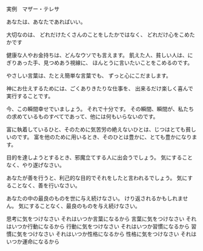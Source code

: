 実例　マザー・テレサ

あなたは、あなたであればいい。

大切なのは、
どれだけたくさんのことをしたかではなく、
どれだけ心をこめたかです

健康な人やお金持ちは、どんなウソでも言えます。
飢えた人、貧しい人は、にぎりあった手、見つめあう視線に、
ほんとうに言いたいことをこめるのです。

やさしい言葉は、たとえ簡単な言葉でも、
ずっと心にこだまします。

神にお仕えするためには、ごくありきたりな仕事を、
出来るだけ楽しく喜んで実行することです。

今、この瞬間幸せでいましょう。
それで十分です。
その瞬間、瞬間が、私たちの求めているものすべてであって、他には何もいらないのです。

富に執着しているひと、そのために気苦労の絶えないひとは、じつはとても貧しいのです。
富を他のために用いるとき、そのひとは豊かに、とても豊かになります。

目的を達しようとするとき、邪魔立てする人に出会うでしょう。
気にすることなく、やり遂げなさい。

あなたが善を行うと、利己的な目的でそれをしたと言われるでしょう。
気にすることなく、善を行いなさい。

あなたの中の最良のものを世に与え続けなさい。
けり返されるかもしれません。
気にすることなく、最良のものを与え続けなさい。

思考に気をつけなさい それはいつか言葉になるから
言葉に気をつけなさい それはいつか行動になるから
行動に気をつけなさい それはいつか習慣になるから
習慣に気をつけなさい それはいつか性格になるから
性格に気をつけなさい それはいつか運命になるから


